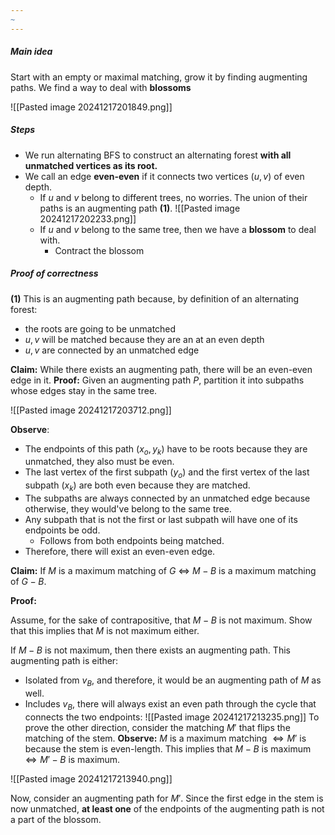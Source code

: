 ```yaml
---
~
---
```


##### Main idea 

Start with an empty or maximal matching, grow it by finding augmenting paths.
We find a way to deal with **blossoms** 

![[Pasted image 20241217201849.png]]


##### Steps

- We run alternating BFS to construct an alternating forest **with all unmatched vertices as its root.**
- We call an edge **even-even** if it connects two vertices $(u,v)$ of even depth.
	- If $u$ and $v$ belong to different trees, no worries. The union of their paths is an augmenting path **(1)**. 
![[Pasted image 20241217202233.png]]
	- If $u$ and $v$ belong to the same tree, then we have a **blossom** to deal with.
		- Contract the blossom


##### Proof of correctness

**(1)** This is an augmenting path because, by definition of an alternating forest:
- the roots are going to be unmatched
- $u,v$ will be matched because they are an at an even depth
- $u,v$ are connected by an unmatched edge

**Claim:** While there exists an augmenting path, there will be an even-even edge in it.
**Proof:**
Given an augmenting path $P$, partition it into subpaths whose edges stay in the same tree. 

![[Pasted image 20241217203712.png]]

**Observe**: 
- The endpoints of this path $(x_{o}, y_{k})$ have to be roots because they are unmatched, they also must be even.
- The last vertex of the first subpath $(y_{o})$ and the first vertex of the last subpath $(x_{k})$ are both even because they are matched.
- The subpaths are always connected by an unmatched edge because otherwise, they would've belong to the same tree.
- Any subpath that is not the first or last subpath will have one of its endpoints be odd. 
	- Follows from both endpoints being matched.
- Therefore, there will exist an even-even edge.

**Claim:** If $M$ is a maximum matching of $G$ $\iff$ $M - B$ is a maximum matching of $G - B$. 

**Proof:** 

Assume, for the sake of contrapositive, that $M-B$ is not maximum. Show that this implies that $M$ is not maximum either. 

If $M-B$ is not maximum, then there exists an augmenting path. This augmenting path is either:
- Isolated from $v_{B}$, and therefore, it would be an augmenting path of $M$ as well.
- Includes $v_{B}$, there will always exist an even path through the cycle that connects the two endpoints:
![[Pasted image 20241217213235.png]]
To prove the other direction, consider the matching $M'$ that flips the matching of the stem. 
	**Observe:** $M$ is a maximum matching $\iff M'$ is because the stem is even-length.
	This implies that $M-B$ is maximum $\iff M' - B$ is maximum.
	
![[Pasted image 20241217213940.png]]

Now, consider an augmenting path for $M'$. Since the first edge in the stem is now unmatched, **at least one** of the endpoints of the augmenting path is not a part of the blossom. 


